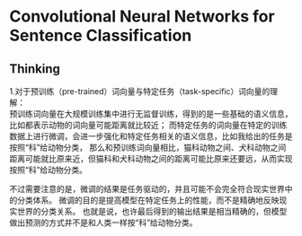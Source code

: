 # Convolutional Neural Networks for Sentence Classification

## Thinking
1.对于预训练（pre-trained）词向量与特定任务（task-specific）词向量的理解：  
预训练词向量在大规模训练集中进行无监督训练，得到的是一些基础的语义信息，比如都表示动物的词向量可能距离就比较近；
而特定任务的词向量在特定的训练数据上进行微调，会进一步强化和特定任务相关的语义信息，比如我给出的任务是按照“科”给动物分类，
那么和预训练词向量相比，猫科动物之间、犬科动物之间距离可能就比原来近，但猫科和犬科动物之间的距离可能比原来还要远，从而实现按照“科”给动物分类。

不过需要注意的是，微调的结果是任务驱动的，并且可能不会完全符合现实世界中的分类体系。
微调的目的是提高模型在特定任务上的性能，而不是精确地反映现实世界的分类关系。
也就是说，也许最后得到的输出结果是相当精确的，但模型做出预测的方式并不是和人类一样按“科”给动物分类。
